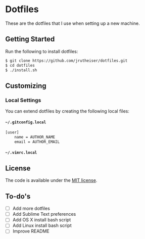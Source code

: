 # Dotfiles

These are the dotfiles that I use when setting up a new machine.

## Getting Started

Run the following to install dotfiles:

```bash
$ git clone https://github.com/jrutheiser/dotfiles.git
$ cd dotfiles
$ ./install.sh
```

## Customizing

### Local Settings

You can extend dotfiles by creating the following local files:

#### `~/.gitconfig.local`

```bash
[user]
    name = AUTHOR_NAME
    email = AUTHOR_EMAIL
```

#### `~/.vimrc.local`

## License

The code is available under the [MIT license](https://github.com/jrutheiser/dotfiles/blob/master/LICENSE).

## To-do's

* [ ] Add more dotfiles
* [ ] Add Sublime Text preferences
* [ ] Add OS X install bash script
* [ ] Add Linux install bash script
* [ ] Improve README
